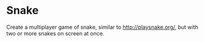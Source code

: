 # Snake
Create a multiplayer game of snake, similar to http://playsnake.org/, but with two or more
snakes on screen at once.
